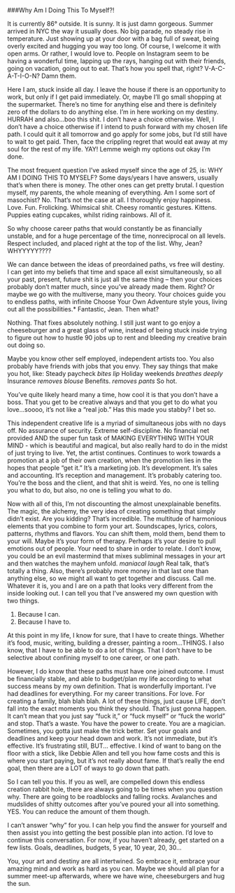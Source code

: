 ###Why Am I Doing This To Myself?! 

It is currently 86° outside. It is sunny. It is just damn gorgeous.
Summer arrived in NYC the way it usually does. No big parade, no steady rise in temperature. Just showing up at your door with a bag full of sweat, being overly excited and hugging you way too long.
Of course, I welcome it with open arms. Or rather, I would love to.
People on Instagram seem to be having a wonderful time, lapping up the rays, hanging out with their friends, going on vacation, going out to eat. That’s how you spell that, right? V-A-C-A-T-I-O-N?
Damn them.

Here I am, stuck inside all day. I leave the house if there is an opportunity to work, but only if I get paid immediately. Or, maybe I’ll go small shopping at the supermarket. There’s no time for anything else and there is definitely zero of the dollars to do anything else. I’m in here working on my destiny.
HURRAH and also...boo this shit.
I don’t have a choice otherwise. Well, I don’t have a choice otherwise if I intend to push forward with my chosen life path. I could quit it all tomorrow and go apply for some jobs, but I’d still have to wait to get paid. Then, face the crippling regret that would eat away at my soul for the rest of my life. YAY!
Lemme weigh my options out okay I’m done.

The most frequent question I’ve asked myself since the age of 25, is:
WHY AM I DOING THIS TO MYSELF?
Some days/years I have answers, usually that’s when there is money.
The other ones can get pretty brutal. I question myself, my parents, the whole meaning of everything.
Am I some sort of masochist? No. That’s not the case at all.
I thoroughly enjoy happiness. Love. Fun. Frolicking. Whimsical shit. Cheesy romantic gestures. Kittens. Puppies eating cupcakes, whilst riding rainbows.
All of it.

So why choose career paths that would constantly be as financially unstable, and for a huge percentage of the time, nonreciprocal on all levels.
Respect included, and placed right at the top of the list.
Why, Jean? WHYYYYY????

We can dance between the ideas of preordained paths, vs free will destiny. I can get into my beliefs that time and space all exist simultaneously, so all your past, present, future shit is just all the same thing – then your choices probably don’t matter much, since you’ve already made them. Right? Or maybe we go with the multiverse, many you theory. Your choices guide you to endless paths, with infinite Choose Your Own Adventure style yous, living out all the possibilities.*
Fantastic, Jean. Then what?

Nothing. That fixes absolutely nothing. I still just want to go enjoy a cheeseburger and a great glass of wine, instead of being stuck inside trying to figure out how to hustle 90 jobs up to rent and bleeding my creative brain out doing so.

Maybe you know other self employed, independent artists too. You also probably have friends with jobs that you envy. They say things
that make you hot, like:
Steady paycheck
*bites lip*
Holiday weekends
*breathes deeply*
Insurance
*removes blouse*
Benefits.
*removes pants*
So hot.

You’ve quite likely heard many a time, how cool it is that you don’t have a boss. That you get to be creative always and that you get to do what you love...soooo, it’s not like a “real job.”
Has this made you stabby? I bet so.

This independent creative life is a myriad of simultaneous jobs with no days off.
No assurance of security. Extreme self-discipline. No financial net provided AND the super fun task of MAKING EVERYTHING WITH YOUR MIND - which is beautiful and magical, but also really hard to do in the midst of just trying to live.
Yet, the artist continues. Continues to work towards a promotion at a job of their own creation, when the promotion lies in the hopes that people “get it.”
It’s a marketing job. It’s development. It’s sales and accounting. It’s reception and management. It’s probably catering too. You’re the boss and the client, and that shit is weird.
Yes, no one is telling you what to do, but also, no one is telling you what to do.

Now with all of this, I’m not discounting the almost unexplainable benefits. The magic, the alchemy, the very idea of creating something that simply didn’t exist. Are you kidding? That’s incredible.
The multitude of harmonious elements that you combine to form your art. Soundscapes, lyrics, colors, patterns, rhythms and flavors.
You can shift them, mold them, bend them to your will. Maybe it’s your form of therapy. Perhaps it’s your desire to pull emotions out of people. Your need to share in order to relate. I don’t know, you could be an evil mastermind that mixes subliminal messages in your art and then watches the mayhem unfold.
*maniacal laugh*
Real talk, that’s totally a thing. Also, there’s probably more money in that last one than anything else, so we might all want to get together and discuss. Call me.
Whatever it is, you and I are on a path that looks very different from the inside looking out. I can tell you that I’ve answered my own question with two things.
1. Because I can.
2. Because I have to.

At this point in my life, I know for sure, that I have to create things. Whether it’s food, music, writing, building a dresser, painting a room...THINGS.
I also know, that I have to be able to do a lot of things. That I don’t have to be selective about confining myself to one career, or one path.

However, I do know that these paths must have one joined outcome.
I must be financially stable, and able to budget/plan my life according to what success means by my own definition. That is wonderfully important. I’ve had deadlines for everything.
For my career transitions. For love. For creating a family, blah blah blah.
A lot of these things, just cause LIFE, don’t fall into the exact moments you think they should. That’s just gonna happen. It can’t mean that you just say “fuck it,” or “fuck myself” or “fuck the world” and stop. That’s a waste. You have the power to create. You are a magician. Sometimes, you gotta just make the trick better. Set your goals and deadlines and keep your head down and work.
It’s not immediate, but it’s effective. It’s frustrating still, BUT... effective.
I kind of want to bang on the floor with a stick, like Debbie Allen and tell you how fame costs and this is where you start paying, but it’s not really about fame. If that’s really the end goal, then there are a LOT of ways to go down that path.

So I can tell you this. If you as well, are compelled down this endless creation rabbit hole, there are always going to be times when you question why. There are going to be roadblocks and falling rocks. Avalanches and mudslides of shitty outcomes after you’ve poured your all into something. YES. You can reduce the amount of them though.

I can’t answer “why” for you. I can help you find the answer for yourself and then assist you into getting the best possible plan into action. I’d love to continue this conversation. For now, if you haven’t already, get started on a few lists.
Goals, deadlines, budgets, 5 year, 10 year, 20, 30...

You, your art and destiny are all intertwined. So embrace it, embrace your amazing mind and work as hard as you can. Maybe we should all plan for a summer meet-up afterwards, where we have wine, cheeseburgers and hug the sun.